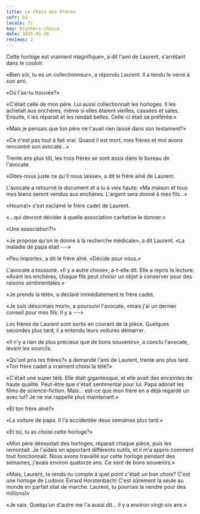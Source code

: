 ```yaml
---
title: Le Choix des Frères
cefr: b1
locale: fr
key: brothers-choice
date: 2025-01-26
reviews: 2
---
```


Cette horloge est vraiment magnifique», a dit l'ami de Laurent, s'arrêtant dans le couloir.

«Bien sûr, tu es un collectionneur», a répondu Laurent. Il a tendu le verre à son ami.

«Où l'as-tu trouvée?»

«C'était celle de mon père. Lui aussi collectionnait les horloges. Il les achetait aux enchères, même si elles étaient vieilles, cassées et sales. Ensuite, il les réparait et les rendait belles. Celle-ci était sa préférée.»

«Mais je pensais que ton père ne t'avait rien laissé dans son testament?»

«Ce n'est pas tout à fait vrai. Quand il est mort, mes frères et moi avons rencontré son avocate...»

Trente ans plus tôt, les trois frères se sont assis dans le bureau de l'avocate.

«Dites-nous juste ce qu'il nous laisse», a dit le frère aîné de Laurent.

L'avocate a retourné le document et a lu à voix haute: «Ma maison et tous mes biens seront vendus aux enchères. L'argent sera donné à mes fils...»

«Hourra!» s'est exclamé le frère cadet de Laurent.

«...qui devront décider à quelle association caritative le donner.»

«Une association?!»

«Je propose qu'on le donne à la recherche médicale», a dit Laurent. «La maladie de papa était ---»

«Peu importe», a dit le frère aîné. «Décide pour nous.»

L'avocate a toussoté. «Il y a autre chose», a-t-elle dit. Elle a repris la lecture: «Avant les enchères, chaque fils peut choisir un objet à conserver pour des raisons sentimentales.»

«Je prends la télé», a déclaré immédiatement le frère cadet.

«Je suis désormais mort», a poursuivi l'avocate, «mais j'ai un dernier conseil pour mes fils. Il y a ---»

Les frères de Laurent sont sortis en courant de la pièce. Quelques secondes plus tard, il a entendu leurs voitures démarrer.

«Il n'y a rien de plus précieux que de bons souvenirs», a conclu l'avocate, levant les sourcils.

«Qu'ont pris tes frères?» a demandé l'ami de Laurent, trente ans plus tard. «Ton frère cadet a vraiment choisi la télé?»

«C'était une super télé. Elle était gigantesque, et elle avait des enceintes de haute qualité. Peut-être que c'était sentimental pour lui. Papa adorait les films de science-fiction. Mais... est-ce que mon frère en a déjà regardé un avec lui? Je ne me rappelle plus maintenant.»

«Et ton frère aîné?»

«La voiture de papa. Il l'a accidentée deux semaines plus tard.»

«Et toi, tu as choisi cette horloge?»

«Mon père démontait des horloges, réparait chaque pièce, puis les remontait. Je l'aidais en apportant différents outils, et il m'a appris comment tout fonctionnait. Nous avons travaillé sur cette horloge pendant des semaines, j'avais environ quatorze ans. Ce sont de bons souvenirs.»

«Mais, Laurent, te rends-tu compte à quel point c'était un bon choix? C'est une horloge de Ludovic Évrard Horstenbach! C'est sûrement la seule au monde en parfait état de marche. Laurent, tu pourrais la vendre pour des millions!»

«Je sais. Quelqu'un d'autre me l'a aussi dit... il y a environ vingt-six ans.»